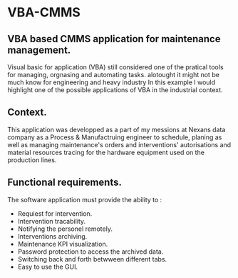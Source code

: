 # VBA-CMMS
## VBA based CMMS application for maintenance management.

Visual basic for application (VBA) still considered one of the pratical tools for managing, orgnasing and automating tasks. alotought it might not be much know for engineering and heavy industry In this example I would highlight one of the possible applications of VBA in the industrial context. 

## Context.

This application was developped as a part of my messions at Nexans data company as a Process & Manufactruing engineer to schedule, planing as well as managing maintenance's orders and interventions' autorisations and material resources tracing for the hardware equipment used on the production lines. 

## Functional requirements. 

The software application must provide the ability to : 

- Requiest for intervention. 
- Intervention tracability. 
- Notifying the personel remotely. 
- Interventions archiving. 
- Maintenance KPI visualization. 
- Password protection to access the archived data. 
- Switching back and forth betwween different tabs. 
- Easy to use the GUI.  


